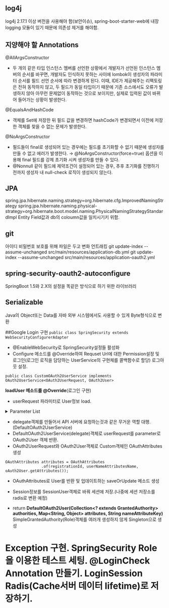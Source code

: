 ## log4j
log4j 2.17.1 이상 버전을 사용해야 함(보안이슈),
spring-boot-starter-web에 내장 logging 모듈이 있기 때문에 의존성 제거를 해야함.

## 지양해야 할 Annotations
@AllArgsConstructor
* 두 개의 같은 타입 인스턴스 멤버를 선언한 상황에서 개발자가 선언된 인스턴스 멤버의 순서를 바꾸면, 개발자도 인식하지 못하는 사이에 lombok이 생성자의 파라미터 순서를 필드 선언 순서에 따라 변경하게 된다. 이때, IDE가 제공해주는 리팩토링은 전혀 동작하지 않고, 두 필드가 동일 타입이기 때문에 기존 소스에서도 오류가 발생하지 않아 아무런 문제없이 동작하는 것으로 보이지만, 실제로 입력된 값이 바뀌어 들어가는 상황이 발생한다.

@EqualsAndHashCode

* 객체를 Set에 저장한 뒤 필드 값을 변경하면 hashCode가 변경되면서 이전에 저장한 객체를 찾을 수 없는 문제가 발생한다.

@NoArgsConstructor

* 필드들이 final로 생성되어 있는 경우에는 필드를 초기화할 수 없기 때문에 생성자를 만들 수 없고 에러가 발생한다. → @NoArgsConstructor(force=true) 옵션을 이용해 final 필드를 강제 초기화 시켜 생성자를 만들 수 있다.
* @Nonnull 같이 필드에 제약조건이 설정되어 있는 경우, 추후 초기화를 진행하기 전까지 생성자 내 null-check 로직이 생성되지 않는다.

## JPA
spring.jpa.hibernate.naming.strategy=org.hibernate.cfg.ImprovedNamingStrategy
spring.jpa.hibernate.naming.physical-strategy=org.hibernate.boot.model.naming.PhysicalNamingStrategyStandardImpl
Entity Field값과 db의 coloumn값을 일치시기키 위함.

## git
아이디 비밀번호 보호를 위해 파일은 두고 변화 언트래킹
git update-index --assume-unchanged src/main/resources/application-db.yml
git update-index --assume-unchanged src/main/resources/application-oauth2.yml

## spring-security-oauth2-autoconfigure
SpringBoot 1.5와 2.X의 설정을 똑같은 방식으로 하기 위한 라이브러리

## Serializable
Java의 Object또는 Data를 자바 외부 시스템에서도 사용할 수 있게 Byte형식으로 변환

##Google Login 구현
`public class SpringSecurity extends WebSecurityConfigurerAdapter`
* @EnableWebSecurity로 SpringSecurity설정들 활성화
* Configure 메소드를 @Override하여 Requset Url에 대한 Permission설정 및 로그인(로그인 로직을 담당하는 UserService의 구현체를 콜백함수로 할당) 로그아웃 설정.

`public class CustomOAuth2UserService implements OAuth2UserService<OAuth2UserRequest, OAuth2User>`

__loadUser 메소드를 @Override__(로그인 구현)

* userRequest 파라미터로 User정보 load.

<details><summary>Parameter List</summary>

1. registrationId: 로그인 서비스 종류
2.  userNameAttributesName: 로그인 진행 시 Key가 되는 Field값.
3.  attributes: OAuth2UserService를 통해 가져온 Attributes를 담은 Custom Class
</details>

* delegate객체를 만들어서 API 서버에 요청하는것과 같은 무거운 역할 대행.(DefaultOAuth2UserService)
* DefaultOAuth2UserService(delegate)객체로 userRequest를 parameter로 OAuth2User 객체 반환.
* OAuth2UserRequest와 OAuth2User객체로 Custom객체인 OAuthAttributes생성
```
OAuthAttributes attributes = OAuthAttributes
                .of(registrationId, userNameAttributesName, oAuth2User.getAttributes());
```

* OAuthAttributes로 User를 반환 및 업데이트하는 saveOrUpdate 메소드 생성

* Session정보를 SessionUser객체로 바꿔 세션에 저장.(나중에 세션 저장소를 radis로 변환 예정)

* return __DefaultOAuth2User(Collection<? extends GrantedAuthority> authorities, Map<String, Object> attributes, String nameAttributeKey)__
  SimpleGrantedAuthority(Role)객체를 여러개 생성하지 않게 Singleton으로 생성



# Exception 구현. SpringSecurity Role을 이용한 테스트 세팅. @LoginCheck Annotation 만들기. LoginSession Radis(Cache서버 데이터 lifetime)로 저장하기.